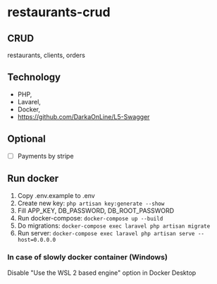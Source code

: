 # restaurants-crud
## CRUD
restaurants, clients, orders

## Technology
+ PHP,
+ Lavarel,
+ Docker,
+ https://github.com/DarkaOnLine/L5-Swagger

## Optional
- [ ] Payments by stripe

## Run docker
1. Copy .env.example to .env
2. Create new key:
`php artisan key:generate --show`
3. Fill APP_KEY, DB_PASSWORD, DB_ROOT_PASSWORD
4. Run docker-compose:
`docker-compose up --build`
5. Do migrations:
`docker-compose exec laravel php artisan migrate`
6. Run server:
`docker-compose exec laravel php artisan serve --host=0.0.0.0`

### In case of slowly docker container (Windows)
Disable "Use the WSL 2 based engine" option in Docker Desktop